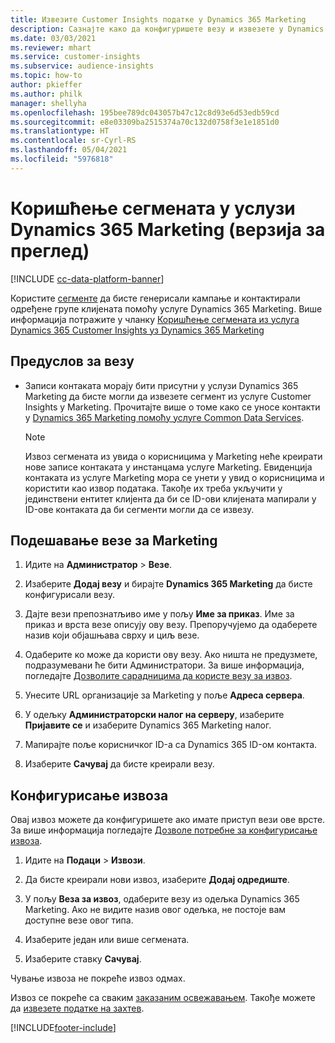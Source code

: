 ```yaml
---
title: Извезите Customer Insights податке у Dynamics 365 Marketing
description: Сазнајте како да конфигуришете везу и извезете у Dynamics 365 Marketing.
ms.date: 03/03/2021
ms.reviewer: mhart
ms.service: customer-insights
ms.subservice: audience-insights
ms.topic: how-to
author: pkieffer
ms.author: philk
manager: shellyha
ms.openlocfilehash: 195bee789dc043057b47c12c8d93e6d53edb59cd
ms.sourcegitcommit: e8e03309ba2515374a70c132d0758f3e1e1851d0
ms.translationtype: HT
ms.contentlocale: sr-Cyrl-RS
ms.lasthandoff: 05/04/2021
ms.locfileid: "5976818"
---
```

# <a name="use-segments-in-dynamics-365-marketing-preview"></a>Коришћење сегмената у услузи Dynamics 365 Marketing (верзија за преглед)

[!INCLUDE [cc-data-platform-banner](../includes/cc-data-platform-banner.md)]

Користите [сегменте](segments.md) да бисте генерисали кампање и контактирали одређене групе клијената помоћу услуге Dynamics 365 Marketing. Више информација потражите у чланку [Коришћење сегмената из услуга Dynamics 365 Customer Insights уз Dynamics 365 Marketing](/dynamics365/marketing/customer-insights-segments)

## <a name="prerequisite-for-a-connection"></a>Предуслов за везу

- Записи контаката морају бити присутни у услузи Dynamics 365 Marketing да бисте могли да извезете сегмент из услуге Customer Insights у Marketing. Прочитајте више о томе како се уносе контакти у [Dynamics 365 Marketing помоћу услуге Common Data Services](connect-power-query.md).

  > [!NOTE]
  > Извоз сегмената из увида о корисницима у Marketing неће креирати нове записе контаката у инстанцама услуге Marketing. Евиденција контаката из услуге Marketing мора се унети у увид о корисницима и користити као извор података. Такође их треба укључити у јединствени ентитет клијента да би се ID-ови клијената мапирали у ID-ове контаката да би сегменти могли да се извезу.

## <a name="set-up-connection-to-marketing"></a>Подешавање везе за Marketing

1. Идите на **Администратор** > **Везе**.

1. Изаберите **Додај везу** и бирајте **Dynamics 365 Marketing** да бисте конфигурисали везу.

1. Дајте вези препознатљиво име у пољу **Име за приказ**. Име за приказ и врста везе описују ову везу. Препоручујемо да одаберете назив који објашњава сврху и циљ везе.

1. Одаберите ко може да користи ову везу. Ако ништа не предузмете, подразумевани ће бити Администратори. За више информација, погледајте [Дозволите сарадницима да користе везу за извоз](connections.md#allow-contributors-to-use-a-connection-for-exports).

1. Унесите URL организације за Marketing у поље **Адреса сервера**.

1. У одељку **Администраторски налог на серверу**, изаберите **Пријавите се** и изаберите Dynamics 365 Marketing налог.

1. Мапирајте поље корисничког ID-а са Dynamics 365 ID-ом контакта.

1. Изаберите **Сачувај** да бисте креирали везу. 

## <a name="configure-an-export"></a>Конфигурисање извоза

Овај извоз можете да конфигуришете ако имате приступ вези ове врсте. За више информација погледајте [Дозволе потребне за конфигурисање извоза](export-destinations.md#set-up-a-new-export).

1. Идите на **Подаци** > **Извози**.

1. Да бисте креирали нови извоз, изаберите **Додај одредиште**.

1. У пољу **Веза за извоз**, одаберите везу из одељка Dynamics 365 Marketing. Ако не видите назив овог одељка, не постоје вам доступне везе овог типа.

1. Изаберите један или више сегмената.

1. Изаберите ставку **Сачувај**.

Чување извоза не покреће извоз одмах.

Извоз се покреће са сваким [заказаним освежавањем](system.md#schedule-tab). Такође можете да [извезете податке на захтев](export-destinations.md#run-exports-on-demand). 

[!INCLUDE[footer-include](../includes/footer-banner.md)]
